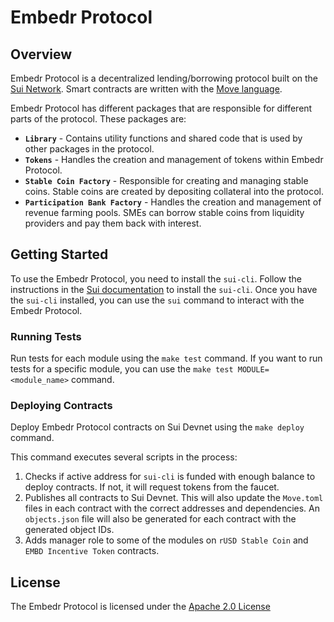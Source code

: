 # Embedr Protocol

## Overview

Embedr Protocol is a decentralized lending/borrowing protocol built on the [Sui Network](https://sui.io/). Smart contracts are written with the [Move language](https://move-book.com/).

Embedr Protocol has different packages that are responsible for different parts of the protocol. These packages are:

- **`Library`** - Contains utility functions and shared code that is used by other packages in the protocol.
- **`Tokens`** - Handles the creation and management of tokens within Embedr Protocol.
- **`Stable Coin Factory`** - Responsible for creating and managing stable coins. Stable coins are created by depositing collateral into the protocol.
- **`Participation Bank Factory`** - Handles the creation and management of revenue farming pools. SMEs can borrow stable coins from liquidity providers and pay them back with interest.

## Getting Started

To use the Embedr Protocol, you need to install the `sui-cli`. Follow the instructions in the [Sui documentation](https://docs.sui.io/build/install) to install the `sui-cli`. Once you have the `sui-cli` installed, you can use the `sui` command to interact with the Embedr Protocol.

### Running Tests

Run tests for each module using the `make test` command. If you want to run tests for a specific module, you can use the `make test MODULE=<module_name>` command.

### Deploying Contracts

Deploy Embedr Protocol contracts on Sui Devnet using the `make deploy` command.

This command executes several scripts in the process:

1. Checks if active address for `sui-cli` is funded with enough balance to deploy contracts. If not, it will request tokens from the faucet.
2. Publishes all contracts to Sui Devnet. This will also update the `Move.toml` files in each contract with the correct addresses and dependencies. An `objects.json` file will also be generated for each contract with the generated object IDs.
3. Adds manager role to some of the modules on `rUSD Stable Coin` and `EMBD Incentive Token` contracts.

## License
The Embedr Protocol is licensed under the [Apache 2.0 License](http://www.apache.org/licenses/LICENSE-2.0)
